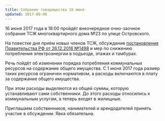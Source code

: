 ```yaml
---
title: Собрание товарищества 16 июня
updated: 2017-06-06
---
```


16 июня 2017 года в 18:00 пройдёт внеочередное очно-заочное собрание ТСЖ
многоквартирного дома №23 по улице Островского.

На повестке дня приём новых членов ТСЖ, обсуждение [постановления Правительства РФ от 26.12.2016 №1498](http://www.consultant.ru/document/cons_doc_LAW_210188/) и мер по снижению
потребления электроэнергии в подъезде, этажах и тамбурах.

Речь пойдёт об изменении порядка потребления коммунальных ресурсов на
содержание общего имущества. С 1 июня 2017 года размер таких ресурсов ограничен
нормативом, а расходы включаются в плату за содержание общего имущества.

При этом расходы выделяются из общей суммы, которую устанавливают сами
собственники. До этого расходы относились к коммунальным услугам, а теперь
входят в жилищные.

Приглашаем собственников, нанимателей и арендодателей принять участие в обсуждении.
Явка обязательна.
